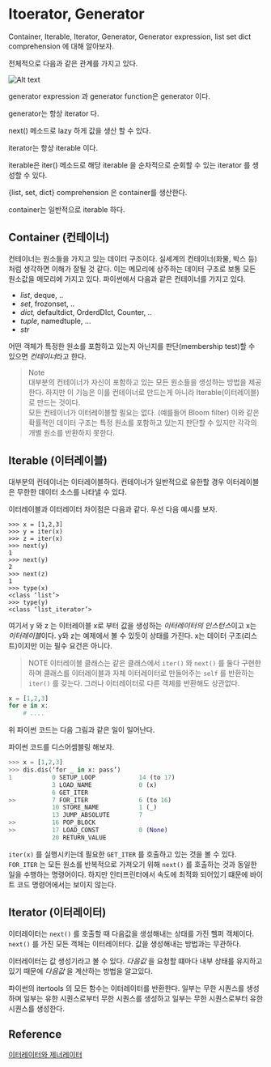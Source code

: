 # Itoerator, Generator
Container, Iterable, Iterator, Generator, Generator expression, list set dict comprehension 에 대해 알아보자.

전체적으로 다음과 같은 관계를 가지고 있다.

![Alt text](generator_iterator_iterable_container.jpg "generator & iterator & iterable & container")

generator expression 과 generator function은 generator 이다.

generator는 항상 iterator 다.

next() 메소드로 lazy 하게 값을 생산 할 수 있다.

iterator는 항상 iterable 이다.

iterable은 iter() 메소드로 해당 iterable 을 순차적으로 순회할 수 있는 iterator 를 생성할 수 있다.

{list, set, dict} comprehension 은 container를 생산한다.

container는 일반적으로 iterable 하다.

## Container (컨테이너)
컨테이너는 원소들을 가지고 있는 데이터 구조이다. 실세계의 컨테이너(화물, 박스 등) 처럼 생각하면 이해가 잘될 것 같다. 이는 메모리에 상주하는 데이터 구조로 보통 모든 원소값을 메모리에 가지고 있다. 파이썬에서 다음과 같은 컨테이너를 가지고 있다.

* *list*, deque, ..
* *set*, frozonset, ..
* *dict,* defaultdict, OrderdDIct, Counter, ..
* *tuple*, namedtuple, ...
* *str*

어떤 객체가 특정한 원소를 포함하고 있는지 아닌지를 판단(membership test)할 수 있으면 *컨테이너*라고 한다. 

> Note </br>
> 대부분의 컨테이너가 자신이 포함하고 있는 모든 원소들을 생성하는 방법을 제공한다. 하지만 이 기능은 이를 컨테이너로 만드는게 아니라 Iterable(이터레이블)로 만드는 것이다.
> </br>
> 모든 컨테이너가 이터레이블할 필요는 없다. (예를들어 Bloom filter) 이와 같은 확률적인 데이터 구조는 특정 원소를 포함하고 있는지 판단할 수 있지만 각각의 개별 원소를 반환하지 못한다.

## Iterable (이터레이블)
대부분의 컨테이너는 이터레이블하다. 컨테이너가 일반적으로 유한할 경우 이터레이블은 무한한 데이터 소스를 나타낼 수 있다.

이터레이블과 이터레이터 차이점은 다음과 같다. 우선 다음 예시를 보자.

~~~
>>> x = [1,2,3]
>>> y = iter(x)
>>> z = iter(x)
>>> next(y)
1
>>> next(y)
2
>>> next(z)
1
>>> type(x)
<class ‘list’>
>>> type(y)
<class ‘list_iterator’>
~~~

여기서 y 와 z 는 이터레이블 x로 부터 값을 생성하는 *이터레이터의 인스턴스*이고 x는 *이터레이블*이다.  y와 z는 예제에서 볼 수 있듯이 상태를 가진다. x는 데이터 구조(리스트)이지만 이는 필수 요건은 아니다.

> NOTE
> 이터레이블 클래스는 같은 클래스에서 `iter()` 와 `next()` 를 둘다 구현한하며 클래스를 이터레이블과 자체 이터레이터로 만들어주는 `self` 를 반환하는 `iter()` 를 갖는다.  그러나 이터레이터로 다른 객체를 반환해도 상관없다.

~~~python
x = [1,2,3]
for e in x:
	# ....
~~~
위 파이썬 코드는 다음 그림과 같은 일이 일어난다.


파이썬 코드를 디스어셈블링 해보자.

~~~python
>>> x = [1,2,3]
>>> dis.dis(‘for _ in x: pass’)
1 		 	0 SETUP_LOOP        	14 (to 17)
		 	3 LOAD_NAME          	0 (x)
     	 	6 GET_ITER
>> 	        7 FOR_ITER           	6 (to 16)
	     	10 STORE_NAME         	1 (_)
	     	13 JUMP_ABSOLUTE      	7
>>       	16 POP_BLOCK
>>         	17 LOAD_CONST         	0 (None)         
	 		20 RETURN_VALUE 
~~~

 `iter(x)` 를 실행시키는데 필요한 `GET_ITER` 를 호출하고 있는 것을 볼 수 있다. `FOR_ITER` 는 모든 원소를 반복적으로 가져오기 위해 `next()` 를 호출하는 것과 동일한 일을 수행하는 명령어이다. 하지만 인터프린터에서 속도에 최적화 되어있기 떄문에 바이트 코드 명령어에서는 보이지 않는다.


## Iterator (이터레이터)
이터레이터는 `next()` 를 호출할 때 다음값을 생성해내는 상태를 가진 헬퍼 객체이다. `next()` 를 가진 모든 객체는 이터레이터다.  값을 생성해내는 방법과는 무관하다.

이터레이터는 값 생성기라고 볼 수 있다. *다음값* 을 요청할 떄마다 내부 상태를 유지하고 있기 때문에 *다음값* 을 계산하는 방법을 알고있다.

파이썬의 itertools 의 모든 함수는 이터레이터를 반환한다. 일부는 무한 시퀀스를 생성하며 일부는 유한 시퀀스로부터 무한 시퀀스를 생성하고 일부는 무한 시퀀스로부터 유한 시퀀스를 생성한다.

## Reference
[이터레이터와 제너레이터](https://mingrammer.com/translation-iterators-vs-generators/)